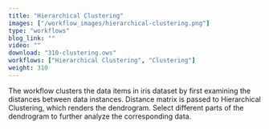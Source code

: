 ```yaml
---
title: "Hierarchical Clustering"
images: ["/workflow_images/hierarchical-clustering.png"]
type: "workflows"
blog_link: ""
video: ""
download: "310-clustering.ows"
workflows: ["Hierarchical Clustering", "Clustering"]
weight: 310
---
```


The workflow clusters the data items in iris dataset by first examining the distances between data instances. Distance matrix is passed to Hierarchical Clustering, which renders the dendrogram. Select different parts of the dendrogram to further analyze the corresponding data.
